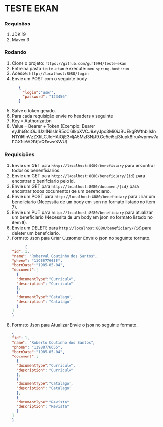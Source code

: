 # TESTE EKAN

### Requisitos

1. JDK 19
2.  Maven 3

### Rodando

1. Clone o projeto: `https://github.com/guh1994/teste-ekan`
2. Entre na pasta `teste-ekan` e execute: `mvn spring-boot:run`
3. Acesse: `http://localhost:8080/login`
4. Envie um POST com o seguinte body 
   ```json
      {
        "login":"user",
        "password": "123456"
      }
5. Salve o token gerado.
6. Para cada requisição envie no headers o seguinte
7. Key = Authorization
8. Value = Bearer + Token
    (Exemplo: Bearer eyJhbGciOiJIUzI1NiIsInR5cCI6IkpXVCJ9.eyJpc3MiOiJBUEkgRWthbiIsInN1YiI6InVzZXIiLCJleHAiOjE3MjA5MzI3NjJ9.Ge5ei5qt3Iupk8IruAwpmw7aFGXNkW2BfjVQEoweXWU)


### Requisições
1. Envie um GET para `http://localhost:8080/beneficiary` para encontrar todos os benenficiarios.
2. Envie um GET para `http://localhost:8080/beneficiary/{id}` para encontrar o benificiario pelo id.
3. Envie um GET para `http://localhost:8080/document/{id}` para encontrar todos documentos de um beneficiario.
4. Envie um POST para `http://localhost:8080/beneficiary` para criar um beneficiario (Necessita de um body em json no formato listado no item 7).
5. Envie um PUT para `http://localhost:8080/beneficiary` para atualizar um beneficiario (Necessita de um body em json no formato listado no item 9). 
6. Envie um DELETE para `http://localhost:8080/beneficiary/{id}`para deleter um beneficiario.
8. Formato Json para Criar Customer
Envie o json no seguinte formato.
      ```json 
            {
    "id": 1,
    "name": "Roberval Coutinho dos Santos",
    "phone": "11988776655",
    "bornDate":"1985-05-04",
    "document":[
        {
        "documentType":"Curriculo",
        "description": "Curriculo"
        },
        {
        "documentType":"Catalago",
        "description": "Catalago"
        }
    ]
    }
9. Formato Json para Atualizar
Envie o json no seguinte formato.
      ```json
      {
    "id": 1,
    "name": "Roberto Coutinho dos Santos",
    "phone": "11988776655",
    "bornDate":"1985-05-04",
    "document":[
        {
        "documentType":"Curriculo",
        "description": "Curriculo"
        },
        {
        "documentType":"Catalago",
        "description": "Catalago"
        },
        {
        "documentType":"Revista",
        "description": "Revista"
        }
    ]
    }
   
